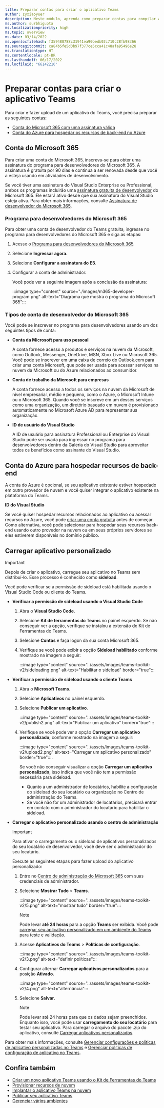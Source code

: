 ```yaml
---
title: Preparar contas para criar o aplicativo Teams
author: zyxiaoyuer
description: Neste módulo, aprenda como preparar contas para compilar aplicativos do Teams com o programa Microsoft 365 de contas e desenvolvedores. Conta do Azure para hospedar recursos de back-end
ms.author: surbhigupta
ms.localizationpriority: high
ms.topic: overview
ms.date: 03/14/2022
ms.openlocfilehash: f359488788c31941ea90bedb02c710c28fb98366
ms.sourcegitcommit: ca84b5fe5d3b97f377ce5cca41c48afa95496e28
ms.translationtype: HT
ms.contentlocale: pt-BR
ms.lasthandoff: 06/17/2022
ms.locfileid: "66142210"
---
```

# <a name="prepare-accounts-to-build-teams-apps"></a>Preparar contas para criar o aplicativo Teams

Para criar e fazer upload de um aplicativo do Teams, você precisa preparar as seguintes contas:

* [Conta do Microsoft 365 com uma assinatura válida](accounts.md#microsoft-365-account)
* [Conta do Azure para hospedar os recursos de back-end no Azure](accounts.md#azure-account-to-host-backend-resources)

## <a name="microsoft-365-account"></a>Conta do Microsoft 365

Para criar uma conta do Microsoft 365, inscreva-se para obter uma assinatura do programa para desenvolvedores do Microsoft 365. A assinatura é gratuita por 90 dias e continua a ser renovada desde que você a esteja usando em atividades de desenvolvimento.

Se você tiver uma assinatura do Visual Studio Enterprise ou Professional, ambos os programas incluirão uma [assinatura gratuita de desenvolvedor](https://aka.ms/MyVisualStudioBenefits) do Microsoft 365. Ele estará ativo desde que sua assinatura do Visual Studio esteja ativa. Para obter mais informações, consulte [Assinatura de desenvolvedor do Microsoft 365](https://developer.microsoft.com/microsoft-365/dev-program).

### <a name="microsoft-365-developer-program"></a>Programa para desenvolvedores do Microsoft 365

Para obter uma conta de desenvolvedor do Teams gratuita, ingresse no programa para desenvolvedores do Microsoft 365 e siga as etapas:

1. Acesse o [Programa para desenvolvedores do Microsoft 365](https://developer.microsoft.com/microsoft-365/dev-program).
2. Selecione **Ingressar agora**.
3. Selecione **Configurar a assinatura do E5**.
4. Configurar a conta de administrador.

   Você pode ver a seguinte imagem após a conclusão da assinatura:

    :::image type="content" source="./images/m365-developer-program.png" alt-text="Diagrama que mostra o programa do Microsoft 365":::

### <a name="microsoft-365-developer-account-types"></a>Tipos de conta de desenvolvedor do Microsoft 365

Você pode se inscrever no programa para desenvolvedores usando um dos seguintes tipos de conta:

* **Conta da Microsoft para uso pessoal**

    A conta fornece acesso a produtos e serviços na nuvem da Microsoft, como Outlook, Messenger, OneDrive, MSN, Xbox Live ou Microsoft 365. Você pode se inscrever em uma caixa de correio do Outlook.com para criar uma conta Microsoft, que pode ser usada para acessar serviços na nuvem da Microsoft ou do Azure relacionados ao consumidor.

* **Conta de trabalho da Microsoft para empresas**

     A conta fornece acesso a todos os serviços na nuvem da Microsoft de nível empresarial, médio e pequeno, como o Azure, o Microsoft Intune ou o Microsoft 365. Quando você se inscreve em um desses serviços como uma organização, um diretório baseado em nuvem é provisionado automaticamente no Microsoft Azure AD para representar sua organização.

* **ID de usuário do Visual Studio**

    A ID de usuário para assinatura Professional ou Enterprise do Visual Studio pode ser usada para ingressar no programa para desenvolvedores dentro da Galeria do Visual Studio para aproveitar todos os benefícios como assinante do Visual Studio.

## <a name="azure-account-to-host-backend-resources"></a>Conta do Azure para hospedar recursos de back-end

A conta do Azure é opcional, se seu aplicativo existente estiver hospedado em outro provedor de nuvem e você quiser integrar o aplicativo existente na plataforma do Teams.

**ID do Visual Studio**

Se você quiser hospedar recursos relacionados ao aplicativo ou acessar recursos no Azure, você pode [criar uma conta gratuita](https://azure.microsoft.com/free/) antes de começar. Como alternativa, você pode selecionar para hospedar seus recursos back-end usando outro provedor na nuvem ou em seus próprios servidores se eles estiverem disponíveis no domínio público.

## <a name="upload-custom-app"></a>Carregar aplicativo personalizado

> [!IMPORTANT]
> Depois de criar o aplicativo, carregue seu aplicativo no Teams sem distribuí-lo. Esse processo é conhecido como **sideload**.

   Você pode verificar se a permissão de sideload está habilitada usando o Visual Studio Code ou cliente do Teams.

* **Verificar a permissão de sideload usando o Visual Studio Code**

    1. Abra o **Visual Studio Code**.
    2. Selecione **Kit de ferramentas do Teams** no painel esquerdo. Se não conseguir ver a opção, verifique se instalou a extensão do Kit de Ferramentas do Teams.
    3. Selecione **Contas** e faça logon da sua conta Microsoft 365.
    4. Verifique se você pode exibir a opção **Sideload habilitado** conforme mostrado na imagem a seguir:

       :::image type="content" source="../assets/images/teams-toolkit-v2/sideloading.png" alt-text="Habilitar o sideload" border="true":::

* **Verificar a permissão de sideload usando o cliente Teams**

    1. Abra o **Microsoft Teams**.
    2. Selecione **Aplicativos** no painel esquerdo.
    3. Selecione **Publicar um aplicativo**.

       :::image type="content" source="../assets/images/teams-toolkit-v2/publish2.png" alt-text="Publicar um aplicativo" border="true":::

    4. Verifique se você pode ver a opção **Carregar um aplicativo personalizado**, conforme mostrado na imagem a seguir:

       :::image type="content" source="../assets/images/teams-toolkit-v2/upload2.png" alt-text="Carregar um aplicativo personalizado" border="true":::.

        Se você não conseguir visualizar a opção **Carregar um aplicativo personalizado**, isso indica que você não tem a permissão necessária para sideload.

        * Quanto a um administrador de locatários, habilite a configuração do sideload do seu locatário ou organização no Centro de administração do Teams.
        * Se você não for um administrador de locatários, precisará entrar em contato com o administrador do locatário para habilitar o sideload.

* **Carregar o aplicativo personalizado usando o centro de administração**

  > [!IMPORTANT]
  > Para ativar o carregamento ou o sideload de aplicativos personalizados do seu locatário de desenvolvedor, você deve ser o administrador do seu locatário.

  Execute as seguintes etapas para fazer upload do aplicativo personalizado:

  1. Entre no [Centro de administração do Microsoft 365](https://admin.microsoft.com/Adminportal/Home?source=applauncher#/homepage#/) com suas credenciais de administrador.

  2. Selecione **Mostrar Tudo** > **Teams**.

     :::image type="content" source="../assets/images/teams-toolkit-v2/5.png" alt-text="mostrar tudo" border="true":::

     > [!Note]
     > Pode levar **até 24 horas** para a opção **Teams** ser exibida. Você pode [carregar seu aplicativo personalizado em um ambiente do Teams](/microsoftteams/upload-custom-apps) para teste e validação.

  3. Acesse **Aplicativos do Teams** > **Políticas de configuração**.

     :::image type="content" source="../assets/images/teams-toolkit-v2/3.png" alt-text="definir políticas":::

  4. Configurar alternar **Carregar aplicativos personalizados** para a posição **Ativado**.

     :::image type="content" source="../assets/images/teams-toolkit-v2/4.png" alt-text="alternância":::

  5. Selecione **Salvar**.

     > [!Note]
     > Pode levar até 24 horas para que os dados sejam preenchidos. Enquanto isso, você pode usar **carregamento do seu locatário** para testar seu aplicativo. Para carregar o arquivo do pacote .zip do aplicativo, consulte [Carregar aplicativos personalizados](/microsoftteams/teams-app-setup-policies).

Para obter mais informações, consulte [Gerenciar configurações e políticas de aplicativo personalizadas no Teams](/microsoftteams/teams-custom-app-policies-and-settings) e [Gerenciar políticas de configuração de aplicativo no Teams](/microsoftteams/teams-app-setup-policies).

## <a name="see-also"></a>Confira também

* [Criar um novo aplicativo Teams usando o Kit de Ferramentas do Teams](create-new-project.md)
* [Provisionar recursos de nuvem](provision.md)
* [Implantar o aplicativo Teams na nuvem](deploy.md)
* [Publicar seu aplicativo Teams](../concepts/deploy-and-publish/appsource/publish.md)
* [Gerenciar vários ambientes](TeamsFx-multi-env.md)
